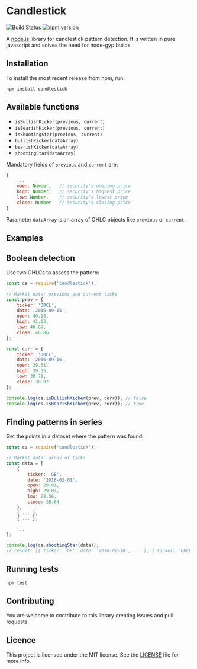 # Candlestick

[![Build Status](https://travis-ci.org/Trendz/candlestick.svg?branch=master)](https://travis-ci.org/Trendz/candlestick)
[![npm version](https://badge.fury.io/js/candlestick.svg)](https://badge.fury.io/js/candlestick)

A [node.js](http://nodejs.org) library for candlestick pattern detection. It is written in pure javascript and solves the need for node-gyp builds.


## Installation

To install the most recent release from npm, run:

	npm install candlestick


## Available functions

* `isBullishKicker(previous, current)`
* `isBearishKicker(previous, current)`
* `isShootingStar(previous, current)`
* `bullishKicker(dataArray)`
* `bearishKicker(dataArray)`
* `shootingStar(dataArray)`

Mandatory fields of `previous` and `current` are:

``` js
{
	...
	open: Number,	// security's opening price
	high: Number,	// security's highest price
	low: Number,	// security's lowest price 
	close: Number	// security's closing price
}
```

Parameter `dataArray` is an array of OHLC objects like `previous` or `current`.


## Examples

## Boolean detection
Use two OHLCs to assess the pattern:

``` js
const cs = require('candlestick');

// Market data: previous and current ticks
const prev = {
	ticker: 'ORCL',
	date: '2016-09-15',
	open: 40.18,
	high: 41.03,
	low: 40.09,
	close: 40.86
};

const curr = {
	ticker: 'ORCL',
	date: '2016-09-16',
	open: 39.61,
	high: 39.35,
	low: 38.71,
	close: 38.92
};

console.log(cs.isBullishKicker(prev, curr)); // false
console.log(cs.isBearishKicker(prev, curr)); // true
```

## Finding patterns in series
Get the points in a dataset where the pattern was found:

``` js
const cs = require('candlestick');

// Market data: array of ticks
const data = [
	{
		ticker: 'GE',
		date: '2016-02-01',
		open: 29.01,
		high: 29.03,
		low: 28.56,
		close: 28.64
	},
	{ ... },
	{ ... },

	...
];

console.log(cs.shootingStar(data));
// result: [{ ticker: 'GE', date: '2016-02-10', ... }, { ticker: 'ORCL', date: '2016-07-11', ... }]
```


## Running tests

	npm test


## Contributing

You are welcome to contribute to this library creating issues and pull requests.

## Licence

This project is licensed under the MIT license. See the [LICENSE](https://github.com/Trendz/candlestick/blob/master/LICENSE) file for more info.
